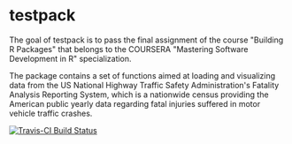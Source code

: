 # testpack

The goal of testpack is to pass the final assignment of the course "Building R Packages" that
belongs to the COURSERA "Mastering Software Development in R" specialization.

The package contains a set of functions aimed at loading and visualizing data from the US
National Highway Traffic Safety Administration's Fatality Analysis Reporting System, which is
a nationwide census providing the American public yearly data regarding fatal injuries suffered
in motor vehicle traffic crashes.

[![Travis-CI Build Status](https://travis-ci.org/fmax85/testpack.svg?branch=master)](https://travis-ci.org/fmax85/testpack)


